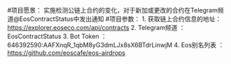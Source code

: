 #项目愿景：
    实施检测公链上合约的变化，对于新加或更改的合约在Telegram频道@EosContractStatus中发出通知
#项目参数：
    1. 获取链上合约信息的地址： https://explorer.eoseco.com/api/contracts
    2. Telegram频道 ： EosContractStatus
    3. Bot Token ：646392590:AAFXnqR_1qbM8yG3dmLJx8sX6BTdrLinwjM
    4. Eos别名列表 ： https://github.com/eoscafe/eos-airdrops
